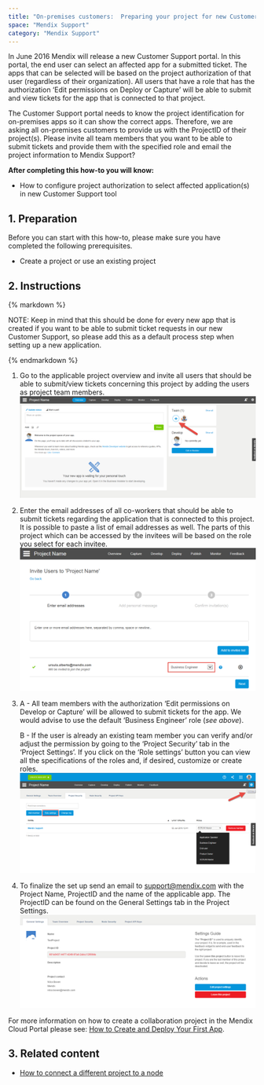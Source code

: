 ```yaml
---
title: "On-premises customers:  Preparing your project for new Customer Support tool"
space: "Mendix Support"
category: "Mendix Support"
---
```


In June 2016 Mendix will release a new Customer Support portal. In this portal, the end user can select an affected app for a submitted ticket. The apps that can be selected will be based on the project authorization of that user (regardless of their organization). All users that have a role that has the authorization ‘Edit permissions on Deploy or Capture’ will be able to submit and view tickets for the app that is connected to that project.

The Customer Support portal needs to know the project identification for on-premises apps so it can show the correct apps. Therefore, we are asking all on-premises customers to provide us with the ProjectID of their project(s). Please invite all team members that you want to be able to submit tickets and provide them with the specified role and email the project information to Mendix Support?

**After completing this how-to you will know:**

*   How to configure project authorization to select affected application(s) in new Customer Support tool

## 1. Preparation

Before you can start with this how-to, please make sure you have completed the following prerequisites.

*   Create a project or use an existing project

## 2\. Instructions

<div class="alert alert-info">{% markdown %}

NOTE: Keep in mind that this should be done for every new app that is created if you want to be able to submit ticket requests in our new Customer Support, so please add this as a default process step when setting up a new application.

{% endmarkdown %}</div>

1.  Go to the applicable project overview and invite all users that should be able to submit/view tickets concerning this project by adding the users as project team members.
    ![](attachments/19203711/19399152.png?effects=border-simple,blur-border)
2.  Enter the email addresses of all co-workers that should be able to submit tickets regarding the application that is connected to this project. It is possible to paste a list of email addresses as well. The parts of this project which can be accessed by the invitees will be based on the role you select for each invitee.
    ![](attachments/19203711/19399151.png?effects=border-simple,blur-border)
3.  A - All team members with the authorization ‘Edit permissions on Develop or Capture’ will be allowed to submit tickets for the app. We would advise to use the default ‘Business Engineer’ role (_see above_).

    B - If the user is already an existing team member you can verify and/or adjust the permission by going to the ‘Project Security’ tab in the ‘Project Settings’. If you click on the ‘Role settings’ button you can view all the specifications of the roles and, if desired, customize or create roles.
    ![](attachments/19203711/19399150.png)
4.  To finalize the set up send an email to [support@mendix.com](http://support.mendix.com) with the Project Name, ProjectID and the name of the applicable app. The ProjectID can be found on the General Settings tab in the Project Settings.
    ![](attachments/19203711/19399149.png?effects=border-simple,blur-border) 

For more information on how to create a collaboration project in the Mendix Cloud Portal please see: [How to Create and Deploy Your First App](/howto6/Create+and+Deploy+Your+First+App).

## 3\. Related content

*   [How to connect a different project to a node](/mxsupport/How+to+connect+a+different+project+to+a+node)
